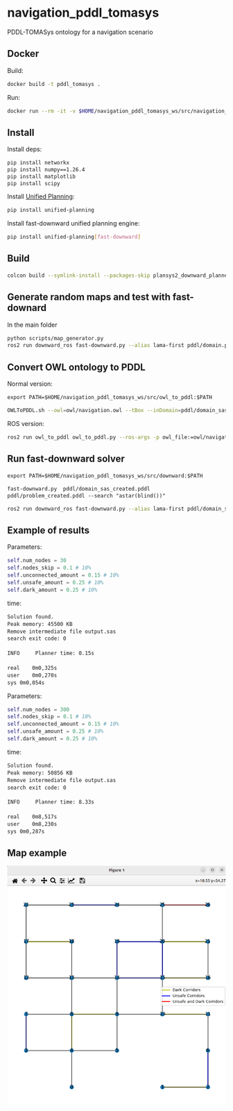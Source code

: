 # navigation_pddl_tomasys

PDDL-TOMASys ontology for a navigation scenario

## Docker

Build:
```bash
docker build -t pddl_tomasys .
```

Run:
```bash
docker run --rm -it -v $HOME/navigation_pddl_tomasys_ws/src/navigation_pddl_tomasys/results:/navigation_pddl_tomasys/results pddl_tomasys:latest python scripts/runner.py
```

## Install

Install deps:
```
pip install networkx
pip install numpy==1.26.4
pip install matplotlib
pip install scipy
```

Install [Unified Planning](https://unified-planning.readthedocs.io/en/latest/getting_started/installation.html):

```bash
pip install unified-planning
```
Install fast-downward unified planning engine:

```bash
pip install unified-planning[fast-downward]
```

## Build

```bash
colcon build --symlink-install --packages-skip plansys2_downward_planner
```

## Generate random maps and test with fast-downard

In the main folder
```bash
python scripts/map_generator.py
ros2 run downward_ros fast-downward.py --alias lama-first pddl/domain.pddl pddl/problem.pddl
```

## Convert OWL ontology to PDDL

Normal version:

```
export PATH=$HOME/navigation_pddl_tomasys_ws/src/owl_to_pddl:$PATH
```

```bash
OWLToPDDL.sh --owl=owl/navigation.owl --tBox --inDomain=pddl/domain_sas.pddl --outDomain=pddl/domain_sas_created.pddl --aBox --inProblem=pddl/problem.pddl --outProblem=pddl/problem_created.pddl --replace-output --add-num-comparisons
```

ROS version:
```bash
ros2 run owl_to_pddl owl_to_pddl.py --ros-args -p owl_file:=owl/navigation.owl -p in_domain_file:=pddl/domain_sas.pddl -p out_domain_file:=pddl/domain_sas_created.pddl -p in_problem_file:=pddl/problem.pddl -p out_problem_file:=pddl/problem_created.pddl
```

## Run fast-downward solver

```
export PATH=$HOME/navigation_pddl_tomasys_ws/src/downward:$PATH
```

```
fast-downward.py  pddl/domain_sas_created.pddl pddl/problem_created.pddl --search "astar(blind())"
```

```bash
ros2 run downward_ros fast-downward.py --alias lama-first pddl/domain_sas_created.pddl pddl/problem_created.pddl
```

## Example of results

Parameters:

```python
self.num_nodes = 30
self.nodes_skip = 0.1 # 10%
self.unconnected_amount = 0.15 # 10%
self.unsafe_amount = 0.25 # 10%
self.dark_amount = 0.25 # 10%
```

time:
```bash
Solution found.
Peak memory: 45500 KB
Remove intermediate file output.sas
search exit code: 0

INFO     Planner time: 0.15s

real	0m0,325s
user	0m0,270s
sys	0m0,054s
```

Parameters:
```python
self.num_nodes = 300
self.nodes_skip = 0.1 # 10%
self.unconnected_amount = 0.15 # 10%
self.unsafe_amount = 0.25 # 10%
self.dark_amount = 0.25 # 10%
```

time:
```bash
Solution found.
Peak memory: 50856 KB
Remove intermediate file output.sas
search exit code: 0

INFO     Planner time: 8.33s

real	0m8,517s
user	0m8,230s
sys	0m0,287s
```

## Map example

![alt text](image.png)
